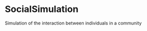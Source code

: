 SocialSimulation
================

Simulation of the interaction between individuals in a community
